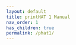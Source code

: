 ```yaml
---
layout: default
title: printHAT 1 Manual
nav_order: 1
has_children: true
permalink: /phat1/
---
```

